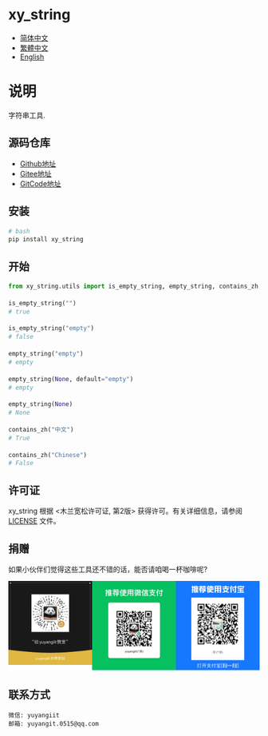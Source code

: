 <!--
 * @Author: yuyangit yuyangit.0515@qq.com
 * @Date: 2024-10-24 09:45:50
 * @LastEditors: yuyangit yuyangit.0515@qq.com
 * @LastEditTime: 2024-10-24 10:43:25
 * @FilePath: /xy-base/xy_string/README.md
 * @Description: 这是默认设置,请设置`customMade`, 打开koroFileHeader查看配置 进行设置: https://github.com/OBKoro1/koro1FileHeader/wiki/%E9%85%8D%E7%BD%AE
-->
# xy_string

- [简体中文](./README.md)
- [繁體中文](readme/README.zh-hant.md)
- [English](readme/README.en.md)


# 说明
字符串工具.

## 源码仓库

- <a href="https://github.com/xy-base/xy_string.git" target="_blank">Github地址</a>  
- <a href="https://gitee.com/xy-opensource/xy_string.git" target="_blank">Gitee地址</a>  
- <a href="https://gitcode.com/xy-opensource/xy_string.git" target="_blank">GitCode地址</a>  


## 安装

```bash
# bash
pip install xy_string
```

## 开始

```python
from xy_string.utils import is_empty_string, empty_string, contains_zh

is_empty_string("")
# true

is_empty_string("empty")
# false

empty_string("empty")
# empty

empty_string(None, default="empty")
# empty

empty_string(None)
# None

contains_zh("中文")
# True

contains_zh("Chinese")
# False

```

## 许可证
xy_string 根据 <木兰宽松许可证, 第2版> 获得许可。有关详细信息，请参阅 [LICENSE](LICENSE) 文件。


## 捐赠

如果小伙伴们觉得这些工具还不错的话，能否请咱喝一杯咖啡呢?  

![Pay-Total](./readme/Pay-Total.png)


## 联系方式

```
微信: yuyangiit
邮箱: yuyangit.0515@qq.com
```